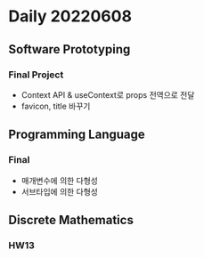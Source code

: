 Daily 20220608
===

## Software Prototyping
### Final Project
- Context API & useContext로 props 전역으로 전달
- favicon, title 바꾸기

## Programming Language
### Final
- 매개변수에 의한 다형성
- 서브타입에 의한 다형성

## Discrete Mathematics
### HW13